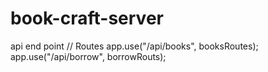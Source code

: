 # book-craft-server
api end point 
// Routes
app.use("/api/books", booksRoutes);
app.use("/api/borrow", borrowRouts);
